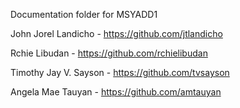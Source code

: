 Documentation folder for MSYADD1

John Jorel Landicho - https://github.com/jtlandicho

Rchie Libudan - https://github.com/rchielibudan

Timothy Jay V. Sayson - https://github.com/tvsayson

Angela Mae Tauyan - https://github.com/amtauyan
